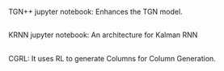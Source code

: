 TGN++ jupyter notebook: Enhances the TGN model.
##
KRNN jupyter notebook: An architecture for Kalman RNN
##
CGRL: It uses RL to generate Columns for Column Generation.
